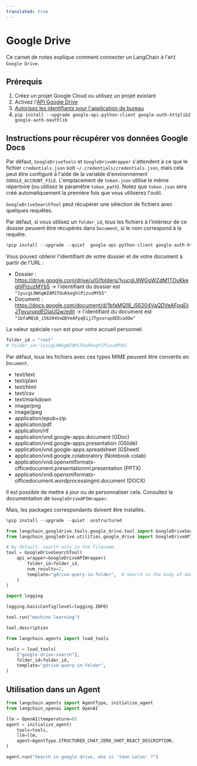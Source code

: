 ```yaml
---
translated: true
---
```


# Google Drive

Ce carnet de notes explique comment connecter un LangChain à l'`API Google Drive`.

## Prérequis

1. Créez un projet Google Cloud ou utilisez un projet existant
1. Activez l'[API Google Drive](https://console.cloud.google.com/flows/enableapi?apiid=drive.googleapis.com)
1. [Autorisez les identifiants pour l'application de bureau](https://developers.google.com/drive/api/quickstart/python#authorize_credentials_for_a_desktop_application)
1. `pip install --upgrade google-api-python-client google-auth-httplib2 google-auth-oauthlib`

## Instructions pour récupérer vos données Google Docs

Par défaut, `GoogleDriveTools` et `GoogleDriveWrapper` s'attendent à ce que le fichier `credentials.json` soit `~/.credentials/credentials.json`, mais cela peut être configuré à l'aide de la variable d'environnement `GOOGLE_ACCOUNT_FILE`.
L'emplacement de `token.json` utilise le même répertoire (ou utilisez le paramètre `token_path`). Notez que `token.json` sera créé automatiquement la première fois que vous utiliserez l'outil.

`GoogleDriveSearchTool` peut récupérer une sélection de fichiers avec quelques requêtes.

Par défaut, si vous utilisez un `folder_id`, tous les fichiers à l'intérieur de ce dossier peuvent être récupérés dans `Document`, si le nom correspond à la requête.

```python
%pip install --upgrade --quiet  google-api-python-client google-auth-httplib2 google-auth-oauthlib
```

Vous pouvez obtenir l'identifiant de votre dossier et de votre document à partir de l'URL :

* Dossier : https://drive.google.com/drive/u/0/folders/1yucgL9WGgWZdM1TOuKkeghlPizuzMYb5 -> l'identifiant du dossier est `"1yucgL9WGgWZdM1TOuKkeghlPizuzMYb5"`
* Document : https://docs.google.com/document/d/1bfaMQ18_i56204VaQDVeAFpqEijJTgvurupdEDiaUQw/edit -> l'identifiant du document est `"1bfaMQ18_i56204VaQDVeAFpqEijJTgvurupdEDiaUQw"`

La valeur spéciale `root` est pour votre accueil personnel.

```python
folder_id = "root"
# folder_id='1yucgL9WGgWZdM1TOuKkeghlPizuzMYb5'
```

Par défaut, tous les fichiers avec ces types MIME peuvent être convertis en `Document`.
- text/text
- text/plain
- text/html
- text/csv
- text/markdown
- image/png
- image/jpeg
- application/epub+zip
- application/pdf
- application/rtf
- application/vnd.google-apps.document (GDoc)
- application/vnd.google-apps.presentation (GSlide)
- application/vnd.google-apps.spreadsheet (GSheet)
- application/vnd.google.colaboratory (Notebook colab)
- application/vnd.openxmlformats-officedocument.presentationml.presentation (PPTX)
- application/vnd.openxmlformats-officedocument.wordprocessingml.document (DOCX)

Il est possible de mettre à jour ou de personnaliser cela. Consultez la documentation de `GoogleDriveAPIWrapper`.

Mais, les packages correspondants doivent être installés.

```python
%pip install --upgrade --quiet  unstructured
```

```python
from langchain_googldrive.tools.google_drive.tool import GoogleDriveSearchTool
from langchain_googledrive.utilities.google_drive import GoogleDriveAPIWrapper

# By default, search only in the filename.
tool = GoogleDriveSearchTool(
    api_wrapper=GoogleDriveAPIWrapper(
        folder_id=folder_id,
        num_results=2,
        template="gdrive-query-in-folder",  # Search in the body of documents
    )
)
```

```python
import logging

logging.basicConfig(level=logging.INFO)
```

```python
tool.run("machine learning")
```

```python
tool.description
```

```python
from langchain.agents import load_tools

tools = load_tools(
    ["google-drive-search"],
    folder_id=folder_id,
    template="gdrive-query-in-folder",
)
```

## Utilisation dans un Agent

```python
from langchain.agents import AgentType, initialize_agent
from langchain_openai import OpenAI

llm = OpenAI(temperature=0)
agent = initialize_agent(
    tools=tools,
    llm=llm,
    agent=AgentType.STRUCTURED_CHAT_ZERO_SHOT_REACT_DESCRIPTION,
)
```

```python
agent.run("Search in google drive, who is 'Yann LeCun' ?")
```
